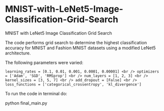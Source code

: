 # MNIST-with-LeNet5-Image-Classification-Grid-Search
MNIST with LeNet5 Image Classification Grid Search

The code performs grid search to determine the highest classification accuracy for MNIST and Fashion MNIST datasets using a modified LeNet5 architecture.

The following parameters were varied:

`learning_rates = [0.1, 0.01, 0.001, 0.0001, 0.00001] <br />
optimizers = ['Adam', 'SGD', 'RMSprop'] <br />
num_layers = [1, 2, 3] <br />
kernel_sizes = [3, 5, 7] <br />
add_dropout = [False] <br />
loss_functions = ['categorical_crossentropy', 'kl_divergence']`

To run the code in terminal do:

python final_main.py
